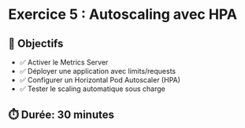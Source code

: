 # Exercice 5 : Autoscaling avec HPA

## 🎯 Objectifs
- ✅ Activer le Metrics Server
- ✅ Déployer une application avec limits/requests
- ✅ Configurer un Horizontal Pod Autoscaler (HPA)
- ✅ Tester le scaling automatique sous charge

## ⏱️ Durée: 30 minutes
